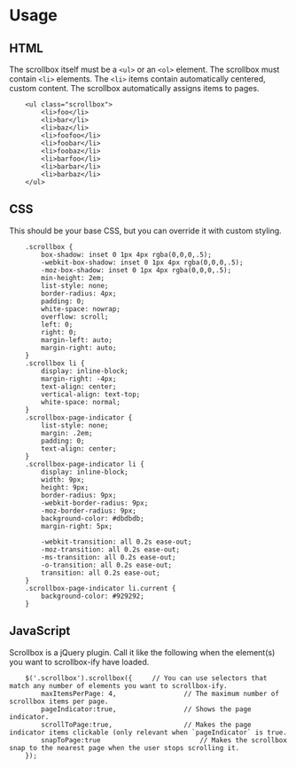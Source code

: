 Usage
=====

HTML
----

The scrollbox itself must be a `<ul>` or an `<ol>` element. The scrollbox must contain `<li>` elements. The `<li>` items contain automatically centered, custom content. The scrollbox automatically assigns items to pages.

		<ul class="scrollbox">
			<li>foo</li>
			<li>bar</li>
			<li>baz</li>
			<li>foofoo</li>
			<li>foobar</li>
			<li>foobaz</li>
			<li>barfoo</li>
			<li>barbar</li>
			<li>barbaz</li>
		</ul>

CSS
---

This should be your base CSS, but you can override it with custom styling.

		.scrollbox {
			box-shadow: inset 0 1px 4px rgba(0,0,0,.5);
			-webkit-box-shadow: inset 0 1px 4px rgba(0,0,0,.5);
			-moz-box-shadow: inset 0 1px 4px rgba(0,0,0,.5);
			min-height: 2em;
			list-style: none;
			border-radius: 4px;
			padding: 0;
			white-space: nowrap;
			overflow: scroll;
			left: 0;
			right: 0;
			margin-left: auto;
			margin-right: auto;
		}
		.scrollbox li {
			display: inline-block;
			margin-right: -4px;
			text-align: center;
			vertical-align: text-top;
			white-space: normal;
		}
		.scrollbox-page-indicator {
			list-style: none;
			margin: .2em;
			padding: 0;
			text-align: center;
		}
		.scrollbox-page-indicator li {
			display: inline-block;
			width: 9px;
			height: 9px;
			border-radius: 9px;
			-webkit-border-radius: 9px;
			-moz-border-radius: 9px;
			background-color: #dbdbdb;
			margin-right: 5px;

			-webkit-transition: all 0.2s ease-out;
			-moz-transition: all 0.2s ease-out;
			-ms-transition: all 0.2s ease-out;
			-o-transition: all 0.2s ease-out;
			transition: all 0.2s ease-out;
		}
		.scrollbox-page-indicator li.current {
			background-color: #929292;
		}

JavaScript
----------

Scrollbox is a jQuery plugin. Call it like the following when the element(s) you want to scrollbox-ify have loaded.

		$('.scrollbox').scrollbox({		// You can use selectors that match any number of elements you want to scrollbox-ify.
			maxItemsPerPage: 4,					// The maximum number of scrollbox items per page.
			pageIndicator:true,					// Shows the page indicator.
			scrollToPage:true,					// Makes the page indicator items clickable (only relevant when `pageIndicator` is true.
			snapToPage:true							// Makes the scrollbox snap to the nearest page when the user stops scrolling it.
		});



